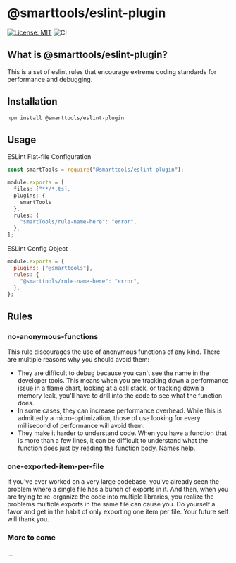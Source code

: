 # @smarttools/eslint-plugin

[![License: MIT](https://img.shields.io/badge/License-MIT-yellow.svg)](https://opensource.org/licenses/MIT)
![CI](https://github.com/DaveMBush/smart-eslint/actions/workflows/ci.yml/badge.svg)



## What is @smarttools/eslint-plugin?

This is a set of eslint rules that encourage extreme coding standards for performance and debugging.

## Installation

```bash
npm install @smarttools/eslint-plugin
```

## Usage

ESLint Flat-file Configuration

```javascript
const smartTools = require("@smarttools/eslint-plugin");

module.exports = [
  files: ["**/*.ts],
  plugins: {
    smartTools
  },
  rules: {
    "smartTools/rule-name-here": "error",
  },
];
```

ESLint Config Object

```javascript
module.exports = {
  plugins: ["@smarttools"],
  rules: {
    "@smarttools/rule-name-here": "error",
  },
};
```

## Rules

### no-anonymous-functions

This rule discourages the use of anonymous functions of any kind. There are multiple reasons why you should avoid them:

- They are difficult to debug because you can't see the name in the developer tools. This means when you are tracking down a performance issue in a flame chart, looking at a call stack, or tracking down a memory leak, you'll have to drill into the code to see what the function does.
- In some cases, they can increase performance overhead. While this is admittedly a micro-optimization, those of use looking for every millisecond of performance will avoid them.
- They make it harder to understand code. When you have a function that is more than a few lines, it can be difficult to understand what the function does just by reading the function body. Names help.

### one-exported-item-per-file

If you've ever worked on a very large codebase, you've already seen the problem where a single file has a bunch of exports in it. And then, when you are trying to re-organize the code into multiple libraries, you realize the problems multiple exports in the same file can cause you. Do yourself a favor and get in the habit of only exporting one item per file. Your future self will thank you.

### More to come

...

